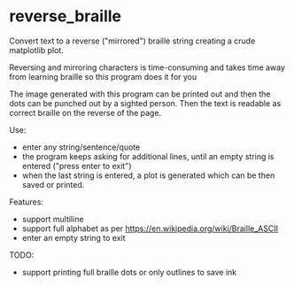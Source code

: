# reverse_braille
Convert text to a reverse ("mirrored") braille string creating a crude matplotlib plot.

Reversing and mirroring characters is time-consuming and takes time away from learning braille so this program does it for you

The image generated with this program can be printed out and then the dots can be punched out by a sighted person. Then the text is readable as correct braille on the reverse of the page.

Use:
- enter any string/sentence/quote
- the program keeps asking for additional lines, until an empty string is entered ("press enter to exit")
- when the last string is entered, a plot is generated which can be then saved or printed.

  

Features:
- support multiline
- support full alphabet as per https://en.wikipedia.org/wiki/Braille_ASCII
- enter an empty string to exit

  

TODO:
- support printing full braille dots or only outlines to save ink
